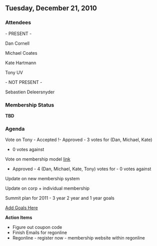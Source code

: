 ## Tuesday, December 21, 2010

### Attendees

\- PRESENT -

Dan Cornell

Michael Coates

Kate Hartmann

Tony UV

\- NOT PRESENT -

Sebastien Deleersnyder

### Membership Status

**TBD**

### Agenda

Vote on Tony - Accepted \!- Approved - 3 votes for (Dan, Michael, Kate)
- 0 votes against

Vote on membership model
[link](http://www.owasp.org/index.php/GlobalMembershipCommittee_2011_SummitGoals)
- Approved - 4 (Dan, Michael, Kate, Tony) votes for - 0 votes against

Update on new membership system

Update on corp + individual membership

Summit plan for 2011 - 3 year 2 year and 1 year goals

[Add Goals
Here](http://www.owasp.org/index.php/GlobalMembershipCommittee_2011_SummitGoals)

**Action Items**

  - Figure out coupon code
  - Finish Emails for regonline
  - Regonline - register now - membership website within regonline